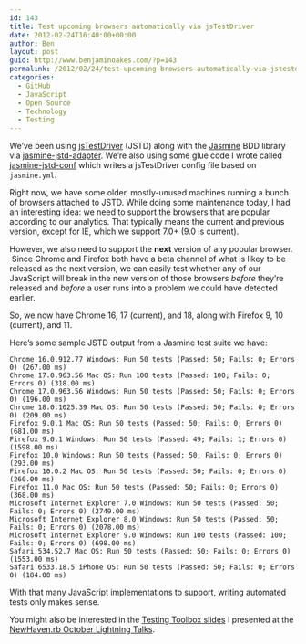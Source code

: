 ```yaml
---
id: 143
title: Test upcoming browsers automatically via jsTestDriver
date: 2012-02-24T16:40:00+00:00
author: Ben
layout: post
guid: http://www.benjaminoakes.com/?p=143
permalink: /2012/02/24/test-upcoming-browsers-automatically-via-jstestdriver/
categories:
  - GitHub
  - JavaScript
  - Open Source
  - Technology
  - Testing
---
```

We&#8217;ve been using [jsTestDriver](http://code.google.com/p/js-test-driver/) (JSTD) along with the [Jasmine](http://pivotal.github.com/jasmine/) BDD library via [jasmine-jstd-adapter](https://github.com/ibolmo/jasmine-jstd-adapter). We&#8217;re also using some glue code I wrote called [jasmine-jstd-conf](https://github.com/hedgeyedev/jasmine-jstd-conf) which writes a jsTestDriver config file based on `jasmine.yml`.

Right now, we have some older, mostly-unused machines running a bunch of browsers attached to JSTD. While doing some maintenance today, I had an interesting idea: we need to support the browsers that are popular according to our analytics. That typically means the current and previous version, except for IE, which we support 7.0+ (9.0 is current).

However, we also need to support the **next** version of any popular browser. &nbsp;Since Chrome and Firefox both have a beta channel of what is likey to be released as the next version, we can easily test whether any of our JavaScript will break in the new version of those browsers _before_ they&#8217;re released and _before_ a user runs into a problem we could have detected earlier.

So, we now have Chrome 16, 17 (current), and 18, along with Firefox 9, 10 (current), and 11.

Here&#8217;s some sample JSTD output from a Jasmine test suite we have:

<pre><code class="no-highlight">Chrome 16.0.912.77 Windows: Run 50 tests (Passed: 50; Fails: 0; Errors 0) (267.00 ms)
Chrome 17.0.963.56 Mac OS: Run 100 tests (Passed: 100; Fails: 0; Errors 0) (318.00 ms)
Chrome 17.0.963.56 Windows: Run 50 tests (Passed: 50; Fails: 0; Errors 0) (196.00 ms)
Chrome 18.0.1025.39 Mac OS: Run 50 tests (Passed: 50; Fails: 0; Errors 0) (209.00 ms)
Firefox 9.0.1 Mac OS: Run 50 tests (Passed: 50; Fails: 0; Errors 0) (681.00 ms)
Firefox 9.0.1 Windows: Run 50 tests (Passed: 49; Fails: 1; Errors 0) (1598.00 ms)
Firefox 10.0 Windows: Run 50 tests (Passed: 50; Fails: 0; Errors 0) (293.00 ms)
Firefox 10.0.2 Mac OS: Run 50 tests (Passed: 50; Fails: 0; Errors 0) (260.00 ms)
Firefox 11.0 Mac OS: Run 50 tests (Passed: 50; Fails: 0; Errors 0) (368.00 ms)
Microsoft Internet Explorer 7.0 Windows: Run 50 tests (Passed: 50; Fails: 0; Errors 0) (2749.00 ms)
Microsoft Internet Explorer 8.0 Windows: Run 50 tests (Passed: 50; Fails: 0; Errors 0) (2078.00 ms)
Microsoft Internet Explorer 9.0 Windows: Run 100 tests (Passed: 100; Fails: 0; Errors 0) (698.00 ms)
Safari 534.52.7 Mac OS: Run 50 tests (Passed: 50; Fails: 0; Errors 0) (1553.00 ms)
Safari 6533.18.5 iPhone OS: Run 50 tests (Passed: 50; Fails: 0; Errors 0) (184.00 ms)
</code></pre>

With that many JavaScript implementations to support, writing automated tests only makes sense.

You might also be interested in the [Testing Toolbox slides](http://benjaminoakes.github.com/testing_toolbox/) I presented at the [NewHaven.rb October Lightning Talks](http://www.meetup.com/newhavenrb/events/36030682/).